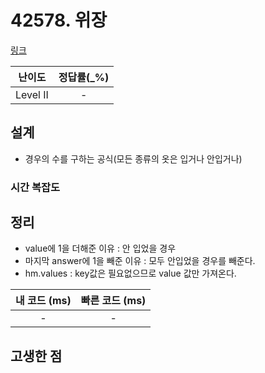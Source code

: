 # 42578. 위장

[링크](https://programmers.co.kr/learn/courses/30/lessons/42578)

|  난이도  | 정답률(\_%) |
| :------: | :---------: |
| Level II |      -      |

## 설계

- 경우의 수를 구하는 공식(모든 종류의 옷은 입거나 안입거나)

### 시간 복잡도

## 정리

- value에 1을 더해준 이유 : 안 입었을 경우
- 마지막 answer에 1을 빼준 이유 : 모두 안입었을 경우를 빼준다.
- hm.values : key값은 필요없으므로 value 값만 가져온다.

| 내 코드 (ms) | 빠른 코드 (ms) |
| :----------: | :------------: |
|      -       |       -        |

## 고생한 점
